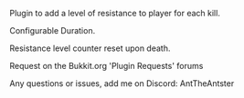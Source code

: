Plugin to add a level of resistance to player for each kill.
<p>Configurable Duration.</p>
<p>Resistance level counter reset upon death.</p>
<p> </p>
<p>Request on the Bukkit.org 'Plugin Requests' forums</p>
<p>Any questions or issues, add me on Discord: AntTheAntster</p>
